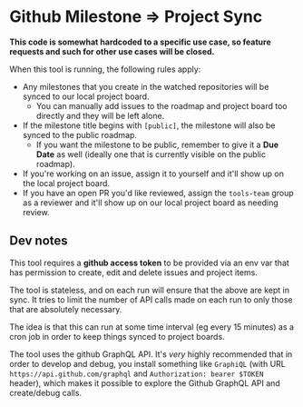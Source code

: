 # Github Milestone => Project Sync

**This code is somewhat hardcoded to a specific use case, so feature requests and such for other use cases will be closed.**

When this tool is running, the following rules apply:

- Any milestones that you create in the watched repositories will be synced to our local project board.
  - You can manually add issues to the roadmap and project board too directly and they will be left alone.
- If the milestone title begins with `[public]`, the milestone will also be synced to the public roadmap.
  - If you want the milestone to be public, remember to give it a **Due Date** as well (ideally one that is
    currently visible on the public roadmap).
- If you're working on an issue, assign it to yourself and it'll show up on the local project board.
- If you have an open PR you'd like reviewed, assign the `tools-team` group as a reviewer and it'll show up on our local project board as needing review.

## Dev notes

This tool requires a **github access token** to be provided via an env var that has permission to create, edit and delete issues and project items.

The tool is stateless, and on each run will ensure that the above are kept in sync. It tries to limit the number of API calls made on each run to only those that are absolutely necessary.

The idea is that this can run at some time interval (eg every 15 minutes) as a cron job in order to keep things synced to project boards.

The tool uses the github GraphQL API. It's _very_ highly recommended that in order to develop and debug, you install something like `GraphiQL` (with URL `https://api.github.com/graphql` and `Authorization: bearer $TOKEN` header), which makes it possible to explore the Github GraphQL API and create/debug calls.